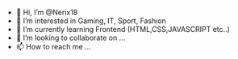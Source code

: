 - 👋 Hi, I’m @Nerix18
- 👀 I’m interested in Gaming, IT, Sport, Fashion 
- 🌱 I’m currently learning Frontend (HTML,CSS,JAVASCRIPT etc..)
- 💞️ I’m looking to collaborate on ...
- 📫 How to reach me ...

<!---
Nerix18/Nerix18 is a ✨ special ✨ repository because its `README.md` (this file) appears on your GitHub profile.
You can click the Preview link to take a look at your changes.
--->
